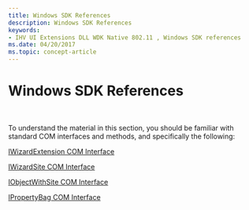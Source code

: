 ```yaml
---
title: Windows SDK References
description: Windows SDK References
keywords:
- IHV UI Extensions DLL WDK Native 802.11 , Windows SDK references
ms.date: 04/20/2017
ms.topic: concept-article
---
```


# Windows SDK References




 

To understand the material in this section, you should be familiar with standard COM interfaces and methods, and specifically the following:

[IWizardExtension COM Interface](/windows/win32/api/shobjidl/nn-shobjidl-iwizardextension)

[IWizardSite COM Interface](/windows/win32/api/shobjidl/nn-shobjidl-iwizardsite)

[IObjectWithSite COM Interface](/previous-versions/ms834916(v=msdn.10))

[IPropertyBag COM Interface](/previous-versions/windows/internet-explorer/ie-developer/platform-apis/aa768196(v=vs.85))

 

 
